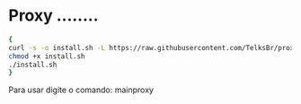 # Proxy ........

```sh
{
curl -s -o install.sh -L https://raw.githubusercontent.com/TelksBr/proxy/main/install.sh
chmod +x install.sh
./install.sh
}

```
Para usar digite o comando: mainproxy


